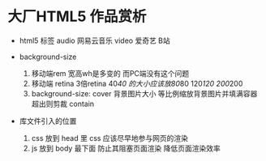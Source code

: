 # 大厂HTML5 作品赏析

- html5 标签
    audio   网易云音乐
    video   爱奇艺 B站

- background-size
    1. 移动端rem 宽高wh是多变的 而PC端没有这个问题
    2. 移动端 retina 3倍retina
        40*40 的大小应该放80*80 120*120
        200*200
    3. background-size: cover 背景图片大小
        等比例缩放背景图片并填满容器
        超出则剪裁
        contain 

- 库文件引入的位置
    1. css 放到 head 里
        css 应该尽早地参与网页的渲染
    2. js 放到 body 最下面 防止其阻塞页面渲染 降低页面渲染效率
        